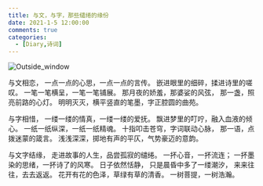 ```yaml
---
title: 与文，与字，那些缱绻的缘份
date: 2021-1-5 12:00:00
comments: true
categories:
  - [Diary,诗词]
---
```


![Outside_window](https://oss.xknife.net/Outside_window.jpg)

与文相恋，
一点一点的心思，一点一点的言传。﻿
嵌进眼里的细碎，揉进诗里的嗟叹。
一笔一笔横呈，一笔一笔铺展。﻿
那月夜的娇羞，那婆娑的风弦，
那一盏，照亮前路的心灯。﻿
明明灭灭，横平竖直的笔墨，字正腔圆的曲苑。

与字相惜，
一缕一缕的情真，一缕一缕的爱抚。﻿
飘进梦里的叮咛，融入血液的倾心。
一纸一纸纵深，一纸一纸精魂。﻿
十指叩击苍穹，字词联动心脉，
那一语，点拨迷蒙的箴言。﻿
浅浅深深，掷地有声的平仄，气势豪迈的意韵。

与文字结缘，
走进故事的人生，品尝孤寂的缱绻。﻿
一抔心音，一抔流连；
一抔墨染的思绪，一抔诗了的风寒。﻿
日子依然恬静，
只是晨昏中多了一缕潮汐，
来来往往，去去返返。﻿
花开有花的色泽，草绿有草的清香。
一树菩提，一树浩瀚。